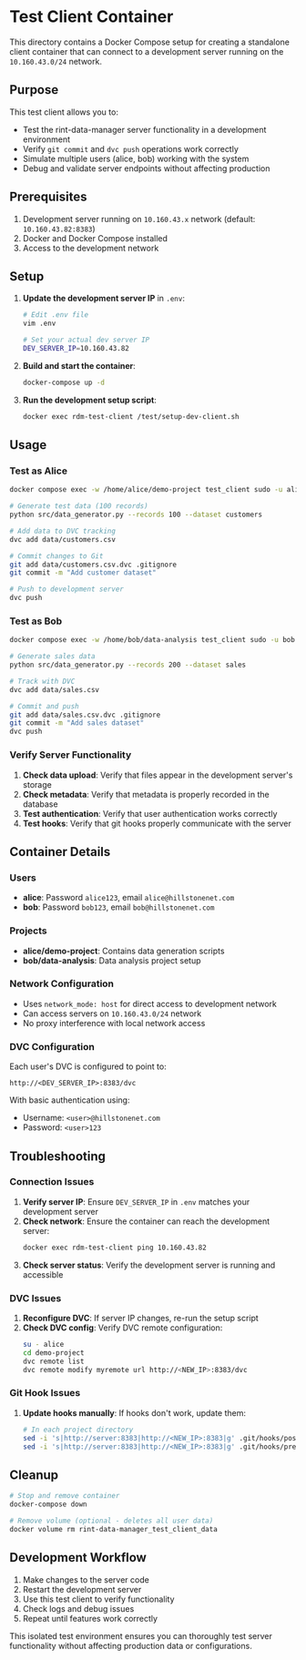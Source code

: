 # Test Client Container

This directory contains a Docker Compose setup for creating a standalone client container that can connect to a development server running on the `10.160.43.0/24` network.

## Purpose

This test client allows you to:
- Test the rint-data-manager server functionality in a development environment
- Verify `git commit` and `dvc push` operations work correctly
- Simulate multiple users (alice, bob) working with the system
- Debug and validate server endpoints without affecting production

## Prerequisites

1. Development server running on `10.160.43.x` network (default: `10.160.43.82:8383`)
2. Docker and Docker Compose installed
3. Access to the development network

## Setup

1. **Update the development server IP** in `.env`:
   ```bash
   # Edit .env file
   vim .env
   
   # Set your actual dev server IP
   DEV_SERVER_IP=10.160.43.82
   ```

2. **Build and start the container**:
   ```bash
   docker-compose up -d
   ```

3. **Run the development setup script**:
   ```bash
   docker exec rdm-test-client /test/setup-dev-client.sh
   ```

## Usage

### Test as Alice

```bash
docker compose exec -w /home/alice/demo-project test_client sudo -u alice bash  # as the tester

# Generate test data (100 records)
python src/data_generator.py --records 100 --dataset customers

# Add data to DVC tracking
dvc add data/customers.csv

# Commit changes to Git
git add data/customers.csv.dvc .gitignore
git commit -m "Add customer dataset"

# Push to development server
dvc push
```

### Test as Bob

```bash
docker compose exec -w /home/bob/data-analysis test_client sudo -u bob bash

# Generate sales data
python src/data_generator.py --records 200 --dataset sales

# Track with DVC
dvc add data/sales.csv

# Commit and push
git add data/sales.csv.dvc .gitignore
git commit -m "Add sales dataset"
dvc push
```

### Verify Server Functionality

1. **Check data upload**: Verify that files appear in the development server's storage
2. **Check metadata**: Verify that metadata is properly recorded in the database
3. **Test authentication**: Verify that user authentication works correctly
4. **Test hooks**: Verify that git hooks properly communicate with the server

## Container Details

### Users

- **alice**: Password `alice123`, email `alice@hillstonenet.com`
- **bob**: Password `bob123`, email `bob@hillstonenet.com`

### Projects

- **alice/demo-project**: Contains data generation scripts
- **bob/data-analysis**: Data analysis project setup

### Network Configuration

- Uses `network_mode: host` for direct access to development network
- Can access servers on `10.160.43.0/24` network
- No proxy interference with local network access

### DVC Configuration

Each user's DVC is configured to point to:
```
http://<DEV_SERVER_IP>:8383/dvc
```

With basic authentication using:
- Username: `<user>@hillstonenet.com`
- Password: `<user>123`

## Troubleshooting

### Connection Issues

1. **Verify server IP**: Ensure `DEV_SERVER_IP` in `.env` matches your development server
2. **Check network**: Ensure the container can reach the development server:
   ```bash
   docker exec rdm-test-client ping 10.160.43.82
   ```
3. **Check server status**: Verify the development server is running and accessible

### DVC Issues

1. **Reconfigure DVC**: If server IP changes, re-run the setup script
2. **Check DVC config**: Verify DVC remote configuration:
   ```bash
   su - alice
   cd demo-project
   dvc remote list
   dvc remote modify myremote url http://<NEW_IP>:8383/dvc
   ```

### Git Hook Issues

1. **Update hooks manually**: If hooks don't work, update them:
   ```bash
   # In each project directory
   sed -i 's|http://server:8383|http://<NEW_IP>:8383|g' .git/hooks/post-commit
   sed -i 's|http://server:8383|http://<NEW_IP>:8383|g' .git/hooks/pre-push
   ```

## Cleanup

```bash
# Stop and remove container
docker-compose down

# Remove volume (optional - deletes all user data)
docker volume rm rint-data-manager_test_client_data
```

## Development Workflow

1. Make changes to the server code
2. Restart the development server
3. Use this test client to verify functionality
4. Check logs and debug issues
5. Repeat until features work correctly

This isolated test environment ensures you can thoroughly test server functionality without affecting production data or configurations.
